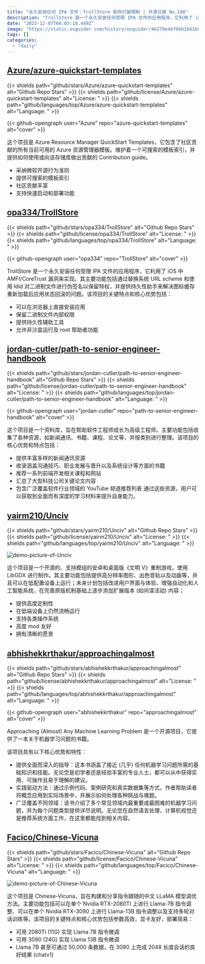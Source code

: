 ```yaml
---
title: "永久安装任何 IPA 文件：TrollStore 助你打破限制 | 开源日报 No.106"
description: "TrollStore 是一个永久安装任何受限 IPA 文件的应用程序，它利用了 iOS 中 AMFI/CoreTrust 漏洞来实现。其主要功能包括通过替换系统 URL scheme 和使用 ldid 对二进制文件进行伪签名以保留特权，并提供持久性助手来解决图标缓存重新加载后应用状态回滚的问题。"
date: "2023-12-07T04:05:18.449Z"
image: "https://static.osguider.com/history/osguider/46279e4bf6bb1b61b896a89a2fbc5cbf.png"
tags: []
categories:
  - "daily"
---
```


## [Azure/azure-quickstart-templates](https://github.com/Azure/azure-quickstart-templates)

{{< shields path="github/stars/Azure/azure-quickstart-templates" alt="Github Repo Stars" >}} {{< shields path="github/license/Azure/azure-quickstart-templates" alt="License: " >}} {{< shields path="github/languages/top/Azure/azure-quickstart-templates" alt="Language: " >}}

{{< github-opengraph user="Azure" repo="azure-quickstart-templates" alt="cover" >}}

这个项目是 Azure Resource Manager QuickStart Templates，它包含了社区贡献的所有当前可用的 Azure 资源管理器模板。维护着一个可搜索的模板索引，并提供如何使用或向该存储库做出贡献的 Contribution guide。

- 采纳微软开源行为准则
- 提供可搜索的模板索引
- 社区贡献丰富
- 支持快速启动和部署功能

## [opa334/TrollStore](https://github.com/opa334/TrollStore)

{{< shields path="github/stars/opa334/TrollStore" alt="Github Repo Stars" >}} {{< shields path="github/license/opa334/TrollStore" alt="License: " >}} {{< shields path="github/languages/top/opa334/TrollStore" alt="Language: " >}}

{{< github-opengraph user="opa334" repo="TrollStore" alt="cover" >}}

TrollStore 是一个永久安装任何受限 IPA 文件的应用程序，它利用了 iOS 中 AMFI/CoreTrust 漏洞来实现。其主要功能包括通过替换系统 URL scheme 和使用 ldid 对二进制文件进行伪签名以保留特权，并提供持久性助手来解决图标缓存重新加载后应用状态回滚的问题。该项目的关键特点和核心优势包括：

- 可以在浏览器上直接安装应用
- 保留二进制文件内部权限
- 提供持久性辅助工具
- 允许非沙盒运行及 root 帮助者功能

## [jordan-cutler/path-to-senior-engineer-handbook](https://github.com/jordan-cutler/path-to-senior-engineer-handbook)

{{< shields path="github/stars/jordan-cutler/path-to-senior-engineer-handbook" alt="Github Repo Stars" >}} {{< shields path="github/license/jordan-cutler/path-to-senior-engineer-handbook" alt="License: " >}} {{< shields path="github/languages/top/jordan-cutler/path-to-senior-engineer-handbook" alt="Language: " >}}

{{< github-opengraph user="jordan-cutler" repo="path-to-senior-engineer-handbook" alt="cover" >}}

这个项目是一个资料库，旨在帮助软件工程师成长为高级工程师。主要功能包括收集了各种资源，如新闻通讯、书籍、课程、论文等，并按类别进行整理。该项目的核心优势和特点包括：

- 提供丰富多样的新闻通讯资源
- 收录涵盖沟通技巧、职业发展与晋升以及系统设计等方面的书籍
- 推荐一系列前端开发相关课程和网站
- 汇总了大型科技公司关键论文内容
- 包含广泛覆盖软件行业领域的 YouTube 频道推荐列表
通过这些资源，用户可以获取到全面而有深度的学习材料来提升自身能力。

## [yairm210/Unciv](https://github.com/yairm210/Unciv)

{{< shields path="github/stars/yairm210/Unciv" alt="Github Repo Stars" >}} {{< shields path="github/license/yairm210/Unciv" alt="License: " >}} {{< shields path="github/languages/top/yairm210/Unciv" alt="Language: " >}}

![demo-picture-of-Unciv](https://static.osguider.com/history/2023/fdaac7c8062cc7b84badf3f1f329bcd1.png)

这个项目是一个开源的、支持模组的安卓和桌面版《文明 V》重制游戏，使用 LibGDX 进行制作。其主要功能包括提供高分辨率图形、出色音轨以及动画等，并且可以在低配置设备上运行；未来计划包括改进用户界面与体验、增强自动化和人工智能系统，在完善原版机制基础上逐步添加扩展版本 (如间谍活动) 内容；

- 提供高度定制性
- 在低端设备上仍然流畅运行
- 支持各类操作系统
- 高度 mod 友好
- 拥有清晰的愿景

## [abhishekkrthakur/approachingalmost](https://github.com/abhishekkrthakur/approachingalmost)

{{< shields path="github/stars/abhishekkrthakur/approachingalmost" alt="Github Repo Stars" >}} {{< shields path="github/license/abhishekkrthakur/approachingalmost" alt="License: " >}} {{< shields path="github/languages/top/abhishekkrthakur/approachingalmost" alt="Language: " >}}

{{< github-opengraph user="abhishekkrthakur" repo="approachingalmost" alt="cover" >}}

Approaching (Almost) Any Machine Learning Problem 是一个开源项目，它提供了一本关于机器学习问题的书籍。

该项目具有以下核心优势和特性：

- 提供全面而深入的指导：这本书涵盖了接近 (几乎) 任何机器学习问题所需的基础知识和技能。无论您是初学者还是经验丰富的专业人士，都可以从中获得实用、可操作且易于理解的建议。
- 实践驱动方法：通过示例代码、案例研究和真实数据集等方式，作者帮助读者将概念应用到实际场景中，并展示如何处理各种挑战与难题。
- 广泛覆盖不同领域：该书介绍了多个常见领域内最重要或最困难的机器学习问题，并为每个问题类型提供详尽说明。无论您在自然语言处理、计算机视觉还是推荐系统方面工作，在这里都能找到相关内容。

## [Facico/Chinese-Vicuna](https://github.com/Facico/Chinese-Vicuna)

{{< shields path="github/stars/Facico/Chinese-Vicuna" alt="Github Repo Stars" >}} {{< shields path="github/license/Facico/Chinese-Vicuna" alt="License: " >}} {{< shields path="github/languages/top/Facico/Chinese-Vicuna" alt="Language: " >}}

![demo-picture-of-Chinese-Vicuna](https://static.osguider.com/history/2023/f720fdc054e9bf72c18c2fe64767353a.png)

这个项目是 Chinese-Vicuna，旨在构建和分享指令跟随的中文 LLaMA 模型调优方法。主要功能包括可以在单个 Nvidia RTX-2080TI 上进行 Llama-7B 指令调整、可以在单个 Nvidia RTX-3090 上进行 Llama-13B 指令调整以及支持多轮对话训练等。该项目的关键特点和核心优势包括参数高效，显卡友好，部署简易：

- 可用 2080Ti (11G) 实现 Llama 7B 指令微调
- 可用 3090 (24G) 实现 Llama 13B 指令微调
- Llama 7B 甚至可通过 50,000 条数据，在 3090 上完成 2048 长度会话的良好结果 (chatv1)

